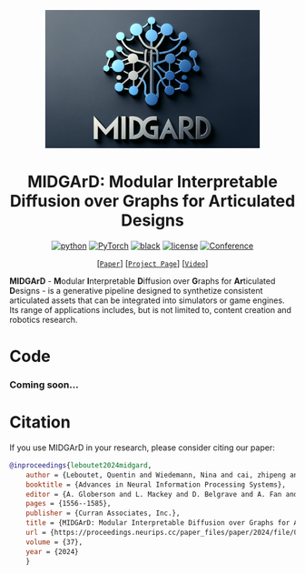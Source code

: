 <p align="center">
<a href="https://quentin-leboutet.github.io/MIDGArD" target="_blank">
  <img alt="Banner" width="75%" src="assets/MIDGARD.png" />
</a>
</p>

<div align="center">

# MIDGArD: Modular Interpretable Diffusion over Graphs for Articulated Designs

[![python](https://img.shields.io/badge/-Python_3.12.8-blue?logo=python&logoColor=white)](https://www.python.org/downloads/release/python-3128/)
<a href="https://pytorch.org/get-started/locally/"><img alt="PyTorch" src="https://img.shields.io/badge/PyTorch%202.5.1-ee4c2c?logo=pytorch&logoColor=white"></a>
[![black](https://img.shields.io/badge/Code%20Style-Black-black.svg?labelColor=gray)](https://black.readthedocs.io/en/stable/)
[![license](https://img.shields.io/badge/License-MIT-green.svg?labelColor=gray)](https://github.com/quentin-leboutet/MIDGArD/blob/main/LICENSE)
[![Conference](http://img.shields.io/badge/NeurIPS-2024-4b44ce.svg)](https://proceedings.neurips.cc/paper_files/paper/2024/file/0318de478e18308a5f64297f618299d3-Paper-Conference.pdf)

[[`Paper`](https://proceedings.neurips.cc/paper_files/paper/2024/file/0318de478e18308a5f64297f618299d3-Paper-Conference.pdf)]
[[`Project Page`](https://quentin-leboutet.github.io/MIDGArD/)]
[[`Video`](https://nips.cc/virtual/2024/poster/93424)]
</div>

**MIDGArD** - **M**odular **I**nterpretable **D**iffusion over **G**raphs for **Ar**ticulated **D**esigns - is a generative pipeline designed to synthetize consistent articulated assets that can be integrated into simulators or game engines. Its range of applications includes, but is not limited to, content creation and robotics research. 

# Code

### Coming soon...

# Citation

If you use MIDGArD in your research, please consider citing our paper:
```bibtex
@inproceedings{leboutet2024midgard,
    author = {Leboutet, Quentin and Wiedemann, Nina and cai, zhipeng and Paulitsch, Michael and Yuan, Kai},
    booktitle = {Advances in Neural Information Processing Systems},
    editor = {A. Globerson and L. Mackey and D. Belgrave and A. Fan and U. Paquet and J. Tomczak and C. Zhang},
    pages = {1556--1585},
    publisher = {Curran Associates, Inc.},
    title = {MIDGArD: Modular Interpretable Diffusion over Graphs for Articulated Designs},
    url = {https://proceedings.neurips.cc/paper_files/paper/2024/file/0318de478e18308a5f64297f618299d3-Paper-Conference.pdf},
    volume = {37},
    year = {2024}
    }
```
